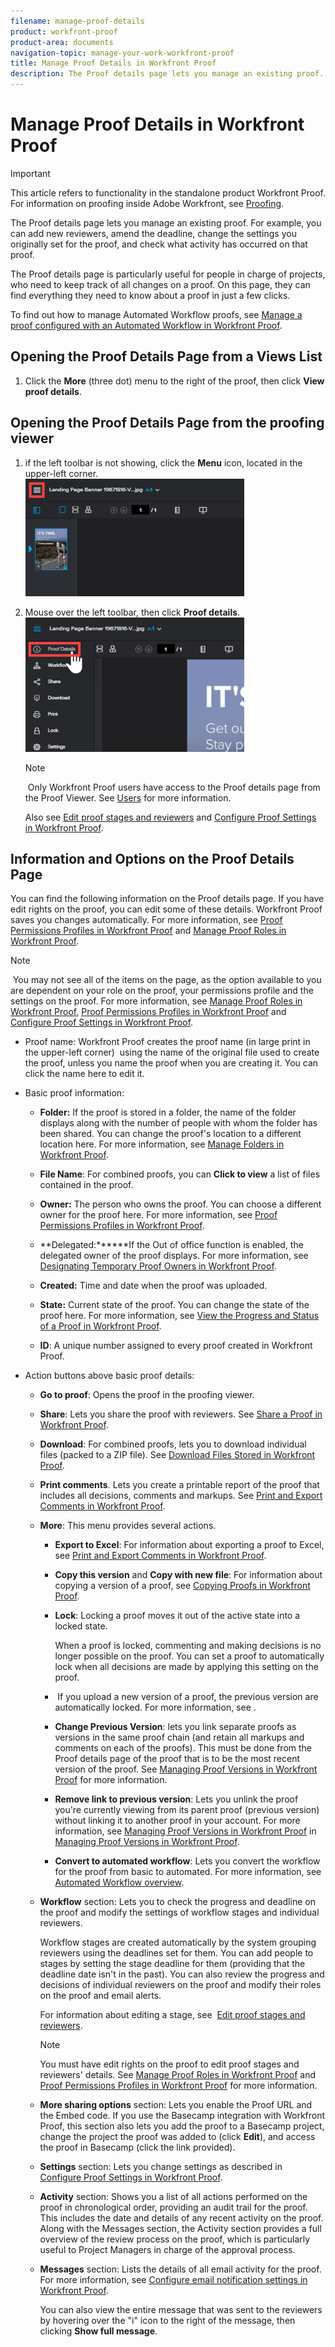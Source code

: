 ```yaml
---
filename: manage-proof-details
product: workfront-proof
product-area: documents
navigation-topic: manage-your-work-workfront-proof
title: Manage Proof Details in Workfront Proof
description: The Proof details page lets you manage an existing proof. For example, you can add new reviewers, amend the deadline, change the settings you originally set for the proof, and check what activity has occurred on that proof.
---
```


# Manage Proof Details in Workfront Proof

>[!IMPORTANT]
>
>This article refers to functionality in the standalone product Workfront Proof. For information on proofing inside Adobe Workfront, see [Proofing](../../../review-and-approve-work/proofing/proofing.md).

The Proof details page lets you manage an existing proof. For example, you can add new reviewers, amend the deadline, change the settings you originally set for the proof, and check what activity has occurred on that proof.

The Proof details page is particularly useful for people in charge of projects, who need to keep track of all changes on a proof. On this page, they can find everything they need to know about a proof in just a few clicks.

To find out how to manage Automated Workflow proofs, see [Manage a proof configured with an Automated Workflow in Workfront Proof](../../../workfront-proof/wp-work-proofsfiles/automated-workflow/manage-proof-configured-auto-workflow.md).

## Opening the Proof Details Page from a Views List

1. Click the **More**&nbsp;(three dot) menu to the right of the proof, then click **View proof details**.

## Opening the Proof Details Page from the proofing viewer

1. if the left toolbar is not showing, click the&nbsp;**Menu**&nbsp;icon, located in the upper-left corner.  
   ![](assets/menu-icon-in-proofing-viewer-350x188.png)

1. Mouse over the left toolbar, then click **Proof details**.  
   ![](assets/proof-details-in-proofing-viewer-350x215.png)

   >[!NOTE]
   >
   >&nbsp;Only Workfront Proof users&nbsp;have access to the Proof details page from the Proof Viewer. See [Users](https://support.workfront.com/hc/en-us/sections/115000911887-Users) for more information.

   Also see [Edit proof stages and reviewers](../../../review-and-approve-work/proofing/managing-proofs-within-workfront/edit-proof-stages-and-reviewers.md)&nbsp;and [Configure Proof Settings in Workfront Proof](../../../workfront-proof/wp-work-proofsfiles/manage-your-work/configure-proof-settings.md).

## Information and Options on the Proof Details Page

You can find the following information on the Proof details page. If you have edit rights on the proof, you can edit some of these details. Workfront Proof saves you changes automatically. For more information, see [Proof Permissions Profiles in Workfront Proof](../../../workfront-proof/wp-acct-admin/account-settings/proof-perm-profiles-in-wp.md) and [Manage Proof Roles in Workfront Proof](../../../workfront-proof/wp-work-proofsfiles/share-proofs-and-files/manage-proof-roles.md).

>[!NOTE]
>
>&nbsp;You may not see all of the items on the page, as the option available to you are dependent on your role&nbsp;on the proof, your permissions profile and the settings on the proof. For more information, see [Manage Proof Roles in Workfront Proof](../../../workfront-proof/wp-work-proofsfiles/share-proofs-and-files/manage-proof-roles.md), [Proof Permissions Profiles in Workfront Proof](../../../workfront-proof/wp-acct-admin/account-settings/proof-perm-profiles-in-wp.md) and [Configure Proof Settings in Workfront Proof](../../../workfront-proof/wp-work-proofsfiles/manage-your-work/configure-proof-settings.md).

* Proof name: Workfront Proof creates the proof name (in large print in the upper-left corner)&nbsp; using the name of the original file used to create the proof, unless you name the proof when you are creating it.&nbsp;You can click the name here to edit it.&nbsp;
* Basic proof information:

   * **Folder:** If the proof is stored in a folder, the name of the folder displays along with the number of people with whom the folder has been shared. You can change the proof's location to a different location here. For more information, see [Manage Folders in Workfront Proof](../../../workfront-proof/wp-work-proofsfiles/organize-your-work/manage-folders.md).
   
   * **File Name**: For combined proofs, you can **Click to view**&nbsp;a list of files contained in the proof.
   
   * **Owner:** The person who owns the proof. You can choose a different owner for the proof here. For more information, see [Proof Permissions Profiles in Workfront Proof](../../../workfront-proof/wp-acct-admin/account-settings/proof-perm-profiles-in-wp.md).
   
   * **Delegated:******If the Out of office&nbsp;function is enabled, the delegated owner of the proof displays. For more information, see [Designating Temporary Proof Owners in Workfront Proof](../../../workfront-proof/wp-getstarted/personal-settings/designate-temp-proof-owners.md).
   
   * **Created:** Time and date when the proof was uploaded.
   * **State:**&nbsp;Current state&nbsp;of the proof. You can change the state of the proof here. For more information, see [View the Progress and Status of a Proof in Workfront Proof](../../../workfront-proof/wp-work-proofsfiles/manage-your-work/view-progress-and-status-of-proof.md).
   
   * **ID**: A unique number assigned to every proof created in Workfront Proof.

* Action buttons above basic proof details:

   * **Go to proof**: Opens the proof in the proofing viewer.
   * **Share**: Lets you share the proof with reviewers. See [Share a Proof in Workfront Proof](../../../workfront-proof/wp-work-proofsfiles/share-proofs-and-files/share-proof.md).
   
   * **Download**:&nbsp;For combined proofs, lets you to download individual files (packed to a ZIP file). See [Download Files Stored in Workfront Proof](../../../workfront-proof/wp-work-proofsfiles/manage-your-work/download-files-stored.md).
   
   * **Print comments**. Lets you create a printable report of the proof that includes all decisions, comments and markups. See [Print and Export Comments in Workfront Proof](../../../workfront-proof/wp-work-proofsfiles/organize-your-work/print-and-export-comments.md).
   
   * **More**: This menu provides several actions.

      * **Export to Excel**: For information about exporting a proof to Excel, see [Print and Export Comments in Workfront Proof](../../../workfront-proof/wp-work-proofsfiles/organize-your-work/print-and-export-comments.md).
      
      * **Copy this version**&nbsp;and **Copy with new file**: For information about copying a version of a proof, see [Copying Proofs in Workfront Proof](../../../workfront-proof/wp-work-proofsfiles/create-proofs-and-files/copy-proofs.md).
      
      * **Lock**: Locking a proof moves it out of the active state into a locked state.

        When a proof is locked, commenting and making decisions is no longer possible on the proof.&nbsp;You can set a proof to automatically lock when all decisions are made by applying this setting on the proof.

      * &nbsp;If you upload a new version&nbsp;of a proof, the previous version are automatically locked. For more information, see .
      * **Change Previous Version**:&nbsp;lets you link separate proofs as versions in the same proof chain (and retain all markups and comments on each of the proofs). This must be done from the Proof details page of the proof that is to be the most recent version of the proof. See [Managing Proof Versions in Workfront Proof](../../../workfront-proof/wp-work-proofsfiles/manage-your-work/manage-proof-versions.md)&nbsp;for more information.
      
      * **Remove link to previous version**: Lets you unlink the proof you're currently viewing from its parent proof (previous version) without linking it to another proof in your account. For more information, see [Managing Proof Versions in Workfront Proof](../../../workfront-proof/wp-work-proofsfiles/manage-your-work/manage-proof-versions.md) in [Managing Proof Versions in Workfront Proof](../../../workfront-proof/wp-work-proofsfiles/manage-your-work/manage-proof-versions.md).
      
      * **Convert to automated workflow**: Lets you convert the workflow for the proof from basic to automated. For more information, see [Automated Workflow overview](../../../review-and-approve-work/proofing/proofing-overview/automated-workflow.md).

   * **Workflow** section: Lets&nbsp;you to check the progress and deadline on the proof and modify the settings of workflow stages and individual reviewers.

     Workflow stages are created automatically by the system grouping reviewers using the deadlines set for them. You can add people to stages by setting the stage deadline for them (providing that the deadline date isn't in the past).&nbsp;You can also review the progress and decisions of individual reviewers on the proof and modify their roles on the proof and email alerts.

     For information about editing a stage, see&nbsp; [Edit proof stages and reviewers](../../../review-and-approve-work/proofing/managing-proofs-within-workfront/edit-proof-stages-and-reviewers.md).

     >[!NOTE]
     >
     >You must have edit rights on the proof to edit proof stages and reviewers' details. See [Manage Proof Roles in Workfront Proof](../../../workfront-proof/wp-work-proofsfiles/share-proofs-and-files/manage-proof-roles.md) and [Proof Permissions Profiles in Workfront Proof](../../../workfront-proof/wp-acct-admin/account-settings/proof-perm-profiles-in-wp.md) for more information.

   * **More sharing options** section: Lets you enable the Proof URL and the Embed code. If you use the Basecamp integration with Workfront Proof, this section also lets you add the proof to a Basecamp project, change the project the proof was added to (click&nbsp;**Edit**), and access the proof in Basecamp (click the link provided).
   
   * **Settings** section: Lets you change settings as described in [Configure Proof Settings in Workfront Proof](../../../workfront-proof/wp-work-proofsfiles/manage-your-work/configure-proof-settings.md).
   
   * **Activity** section: Shows you a list of all actions performed on the proof in chronological order, providing an audit trail for the proof. This includes the date and details of any recent activity on the proof. Along with the Messages section, the Activity section provides a full overview of the review process on the proof, which is particularly useful to Project Managers in charge of the approval process.
   * **Messages** section: Lists the details of all email activity for the proof. For more information, see [Configure email notification settings in Workfront Proof](../../../workfront-proof/wp-emailsntfctns/email-alerts/config-email-notification-settings-wp.md).

     You can also view the entire message that was sent to the reviewers by hovering over the "i" icon to the right of the message, then clicking **Show full message**.

